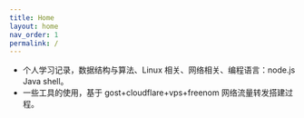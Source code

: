 ```yaml
---
title: Home
layout: home
nav_order: 1
permalink: /
---
```

- 个人学习记录，数据结构与算法、Linux 相关、网络相关、编程语言：node.js Java shell。
- 一些工具的使用，基于 gost+cloudflare+vps+freenom 网络流量转发搭建过程。
